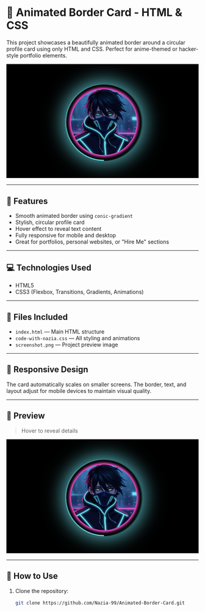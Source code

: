 # 🔳 Animated Border Card - HTML & CSS

This project showcases a beautifully animated border around a circular profile card using only HTML and CSS. Perfect for anime-themed or hacker-style portfolio elements.

![Preview](./screenshot.png)

---

## 🚀 Features

- Smooth animated border using `conic-gradient`
- Stylish, circular profile card
- Hover effect to reveal text content
- Fully responsive for mobile and desktop
- Great for portfolios, personal websites, or "Hire Me" sections

---

## 💻 Technologies Used

- HTML5
- CSS3 (Flexbox, Transitions, Gradients, Animations)

---

## 📂 Files Included

- `index.html` — Main HTML structure
- `code-with-nazia.css` — All styling and animations
- `screenshot.png` — Project preview image

---

## 📱 Responsive Design

The card automatically scales on smaller screens. The border, text, and layout adjust for mobile devices to maintain visual quality.

---

## 📸 Preview

> Hover to reveal details

![Animated Border Demo](./screenshot.png)

---

## 📌 How to Use

1. Clone the repository:
   ```bash
   git clone https://github.com/Nazia-99/Animated-Border-Card.git
